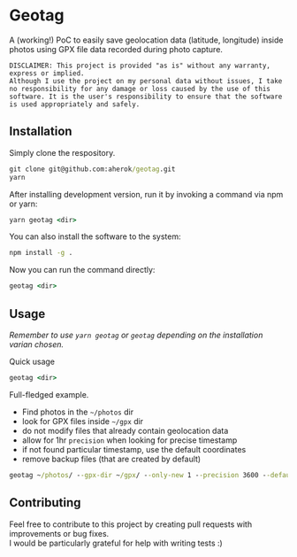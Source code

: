 # Geotag

A (working!) PoC to easily save geolocation data (latitude, longitude) inside photos using GPX file data recorded during photo capture.

``` text
DISCLAIMER: This project is provided "as is" without any warranty, express or implied. 
Although I use the project on my personal data without issues, I take no responsibility for any damage or loss caused by the use of this software. It is the user's responsibility to ensure that the software is used appropriately and safely.
```

## Installation

Simply clone the respository.

``` cmd
git clone git@github.com:aherok/geotag.git
yarn
```

After installing development version, run it by invoking a command via npm or yarn:

``` cmd
yarn geotag <dir>
```

You can also install the software to the system:

``` cmd
npm install -g .
```

Now you can run the command directly:

``` cmd
geotag <dir>
```

## Usage

_Remember to use `yarn geotag` or `geotag` depending on the installation varian chosen._

Quick usage

``` cmd
geotag <dir>
```

Full-fledged example.

* Find photos in the `~/photos` dir
* look for GPX files inside `~/gpx` dir
* do not modify files that already contain geolocation data
* allow for 1hr `precision` when looking for precise timestamp
* if not found particular timestamp, use the default coordinates
* remove backup files (that are created by default)

``` cmd
geotag ~/photos/ --gpx-dir ~/gpx/ --only-new 1 --precision 3600 --default-coords 18.2,50,5 --remove-original 1
```

## Contributing

Feel free to contribute to this project by creating pull requests with improvements or bug fixes.  
I would be particularly grateful for help with writing tests :)
